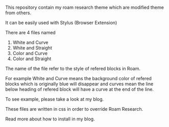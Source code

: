 This repository contain my roam research theme which are modified theme from others.

It can be easily used with Stylus (Browser Extension)

There are 4 files named 
1. White and Curve
2. White and Straight
3. Color and Curve
4. Color and Straight

The name of the file refer to the style of refered blocks in Roam.

For example White and Curve means the background color of refered blocks which is originally blue will disappear and curves mean the line below heading of refered block will have a curve at the end of the line.

To see example, please take a look at my blog.

These files are written in css in order to override Roam Research.

Read more about how to install in my blog.
